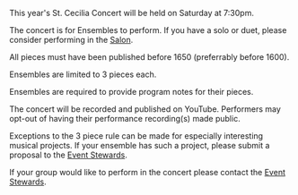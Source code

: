 This year's St. Cecilia Concert will be held on Saturday at 7:30pm.

The concert is for Ensembles to perform. If you have a solo or duet, please consider performing in the [Salon](#salon).

All pieces must have been published before 1650 (preferrably before 1600). 

Ensembles are limited to 3 pieces each.

Ensembles are required to provide program notes for their pieces.

The concert will be recorded and published on YouTube.  Performers may opt-out of having their performance recording(s) made public. 

Exceptions to the 3 piece rule can be made for especially interesting musical projects. If your ensemble has such a project, please submit a proposal to the [Event Stewards](mailto:ceciliaATcynnabarDOTorg).

If your group would like to perform in the concert please contact the  [Event Stewards](mailto:ceciliaATcynnabarDOTorg).


